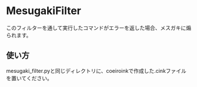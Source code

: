 # MesugakiFilter
このフィルターを通して実行したコマンドがエラーを返した場合、メスガキに煽られます。
## 使い方
mesugaki_filter.pyと同じディレクトリに、coeiroinkで作成した.cinkファイルを置いてください。
